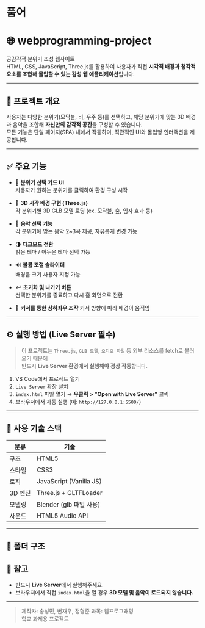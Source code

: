 # 품어

# 🌐 webprogramming-project

공감각적 분위기 조성 웹사이트  
HTML, CSS, JavaScript, Three.js를 활용하여 사용자가 직접 **시각적 배경과 청각적 요소를 조합해 몰입할 수 있는 감성 웹 애플리케이션**입니다.

---

## 📌 프로젝트 개요

사용자는 다양한 분위기(모닥불, 비, 우주 등)를 선택하고, 해당 분위기에 맞는 3D 배경과 음악을 조합해 **자신만의 감각적 공간**을 구성할 수 있습니다.  
모든 기능은 단일 페이지(SPA) 내에서 작동하며, 직관적인 UI와 몰입형 인터랙션을 제공합니다.

---

## ✅ 주요 기능

- 🎴 **분위기 선택 카드 UI**  
  사용자가 원하는 분위기를 클릭하여 환경 구성 시작

- 🧠 **3D 시각 배경 구현 (Three.js)**  
  각 분위기별 3D GLB 모델 로딩 (ex. 모닥불, 숲, 입자 효과 등)

- 🎵 **음악 선택 기능**  
  각 분위기에 맞는 음악 2~3곡 제공, 자유롭게 변경 가능

- 🌗 **다크모드 전환**  
  밝은 테마 / 어두운 테마 선택 가능

- 🔊 **볼륨 조절 슬라이더**  
  배경음 크기 사용자 지정 가능

- ↩️ **초기화 및 나가기 버튼**  
  선택한 분위기를 종료하고 다시 홈 화면으로 전환

- 📌 **커서를 통한 상하좌우 조작**
  커서 방향에 따라 배경이 움직임

---

## ⚙️ 실행 방법 (Live Server 필수)

> 이 프로젝트는 `Three.js`, `GLB 모델`, `오디오 파일` 등 외부 리소스를 fetch로 불러오기 때문에  
> 반드시 **Live Server 환경에서 실행해야 정상 작동**합니다.

1. VS Code에서 프로젝트 열기  
2. `Live Server` 확장 설치  
3. `index.html` 파일 열기 → **우클릭 > "Open with Live Server"** 클릭  
4. 브라우저에서 자동 실행 (예: `http://127.0.0.1:5500/`)

---

## 🧱 사용 기술 스택

| 분류 | 기술 |
|------|------|
| 구조 | HTML5 |
| 스타일 | CSS3 |
| 로직 | JavaScript (Vanilla JS) |
| 3D 엔진 | Three.js + GLTFLoader |
| 모델링 | Blender (glb 파일 사용) |
| 사운드 | HTML5 Audio API |

---

## 📁 폴더 구조

## 📌 참고

- 반드시 **Live Server**에서 실행해주세요.  
- 브라우저에서 직접 `index.html`을 열 경우 **3D 모델 및 음악이 로드되지 않습니다.**

---

> 제작자: 송성민, 변재우, 정형준
> 과목: 웹프로그래밍  
> 학교 과제용 프로젝트  
